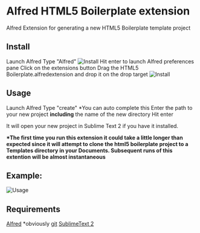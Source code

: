 # Alfred HTML5 Boilerplate extension
Alfred Extension for generating a new HTML5 Boilerplate template project

## Install
Launch Alfred
Type "Alfred"
![Install](https://raw.github.com/kristoferjoseph/Alfred_HTML5_Boilerplate_Extension/master/img/Alfred_launch_preferences.png)
Hit enter to launch Alfred preferences pane
Click on the extensions button
Drag the HTML5 Boilerplate.alfredextension and drop it on the drop target
![Install](https://raw.github.com/kristoferjoseph/Alfred_HTML5_Boilerplate_Extension/master/img/Alfred_install_extension.png)

## Usage
Launch Alfred
Type "create" *You can auto complete this
Enter the path to your new project __including__ the name of the new directory
Hit enter

It will open your new project in Sublime Text 2 if you have it installed.

__*The first time you run this extension it could take a little longer than expected since it will attempt to clone the html5 boilerplate project to a Templates directory in your Documents. Subsequent runs of this extention will be almost instantaneous__

## Example:
![Usage](https://raw.github.com/kristoferjoseph/Alfred_HTML5_Boilerplate_Extension/master/img/html5_boilerplate_usage.png)

## Requirements
[Alfred](http://www.alfredapp.com/) *obviously
[git](http://git-scm.com/)
[SublimeText 2](http://www.sublimetext.com/)